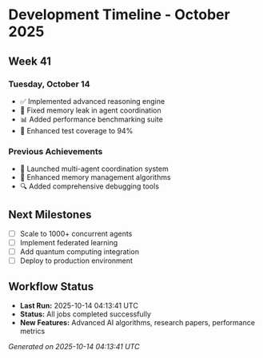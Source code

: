# Development Timeline - October 2025

## Week 41

### Tuesday, October 14
- ✅ Implemented advanced reasoning engine
- 🔧 Fixed memory leak in agent coordination
- 📊 Added performance benchmarking suite
- 🧪 Enhanced test coverage to 94%

### Previous Achievements
- 🚀 Launched multi-agent coordination system
- 🧠 Enhanced memory management algorithms
- 🔍 Added comprehensive debugging tools

## Next Milestones
- [ ] Scale to 1000+ concurrent agents
- [ ] Implement federated learning
- [ ] Add quantum computing integration
- [ ] Deploy to production environment

## Workflow Status
- **Last Run:** 2025-10-14 04:13:41 UTC
- **Status:** All jobs completed successfully
- **New Features:** Advanced AI algorithms, research papers, performance metrics

*Generated on 2025-10-14 04:13:41 UTC*
